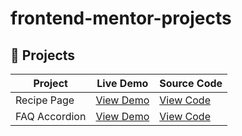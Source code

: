 # frontend-mentor-projects

## 🚀 Projects

| Project | Live Demo | Source Code |
|---------|-----------|-------------|
| Recipe Page | [View Demo](https://heroic-platypus-7e3cdc.netlify.app) | [View Code](https://github.com/ravijaiswalu9v/frontend-mentor-projects/tree/main/recipe-page) | 
| FAQ Accordion | [View Demo](https://lovely-lokum-e07e2e.netlify.app/) | [View Code](https://github.com/ravijaiswalu9v/frontend-mentor-projects/tree/main/faq-accordion-main) | 